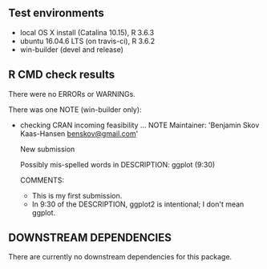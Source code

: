 ## Test environments
* local OS X install (Catalina 10.15), R 3.6.3
* ubuntu 16.04.6 LTS (on travis-ci), R 3.6.2
* win-builder (devel and release)

## R CMD check results
There were no ERRORs or WARNINGs.

There was one NOTE (win-builder only):
* checking CRAN incoming feasibility ... NOTE
  Maintainer: 'Benjamin Skov Kaas-Hansen <benskov@gmail.com>'
  
  New submission
  
  Possibly mis-spelled words in DESCRIPTION:
    ggplot (9:30)
    
  COMMENTS:
   - This is my first submission.
   - In 9:30 of the DESCRIPTION, ggplot2 is intentional; I don't mean ggplot. 

## DOWNSTREAM DEPENDENCIES
There are currently no downstream dependencies for this package.